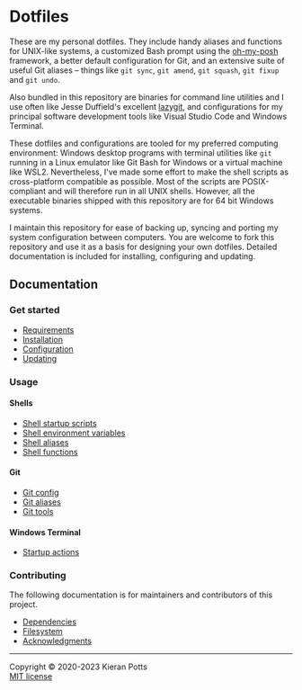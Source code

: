 # Dotfiles

These are my personal dotfiles. They include handy aliases and functions for UNIX-like systems, a customized Bash prompt using the [oh-my-posh](https://ohmyposh.dev/) framework, a better default configuration for Git, and an extensive suite of useful Git aliases – things like `git sync`, `git amend`, `git squash`, `git fixup` and `git undo`.

Also bundled in this repository are binaries for command line utilities and I use often like Jesse Duffield's excellent [lazygit](https://github.com/jesseduffield/lazygit), and configurations for my principal software development tools like Visual Studio Code and Windows Terminal.

These dotfiles and configurations are tooled for my preferred computing environment: Windows desktop programs with terminal utilities like `git` running in a Linux emulator like Git Bash for Windows or a virtual machine like WSL2. Nevertheless, I've made some effort to make the shell scripts as cross-platform compatible as possible. Most of the scripts are POSIX-compliant and will therefore run in all UNIX shells. However, all the executable binaries shipped with this repository are for 64 bit Windows systems.

I maintain this repository for ease of backing up, syncing and porting my system configuration between computers. You are welcome to fork this repository and use it as a basis for designing your own dotfiles. Detailed documentation is included for installing, configuring and updating.

## Documentation

### Get started

- [Requirements](./docs/start/requirements.md)
- [Installation](./docs/start/installation.md)
- [Configuration](./docs/start/configuration.md)
- [Updating](./docs/start/updating.md)

### Usage

#### Shells

- [Shell startup scripts](./docs/usage/shells/startup-scripts.md)
- [Shell environment variables](./docs/usage/shells/environment-variables.md)
- [Shell aliases](./docs/usage/shells/aliases.md)
- [Shell functions](./docs/usage/shells/functions.md)

#### Git

- [Git config](./docs/usage/git/config.md)
- [Git aliases](./docs/usage/git/aliases.md)
- [Git tools](./docs/usage/git/tools.md)

#### Windows Terminal

- [Startup actions](./docs/usage/wt/startup-actions.md)

### Contributing

The following documentation is for maintainers and contributors of this project.

- [Dependencies](./docs/contributing/dependencies.md)
- [Filesystem](./docs/contributing/filesystem.md)
- [Acknowledgments](./docs/contributing/acknowledgments.md)

-----

Copyright © 2020-2023 Kieran Potts \
[MIT license](./LICENSE.txt)
